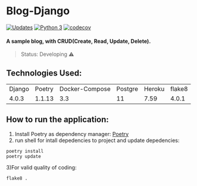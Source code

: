 # Blog-Django

[![Updates](https://pyup.io/repos/github/ViniciusBrag/blog-django/shield.svg)](https://pyup.io/repos/github/ViniciusBrag/blog-django/)
[![Python 3](https://pyup.io/repos/github/ViniciusBrag/blog-django/python-3-shield.svg)](https://pyup.io/repos/github/ViniciusBrag/blog-django/)
[![codecov](https://codecov.io/gh/ViniciusBrag/blog-django/branch/main/graph/badge.svg?token=LK7fdk5Uwp)](https://codecov.io/gh/ViniciusBrag/blog-django)
#### A sample blog, with CRUD(Create, Read, Update, Delete).


> Status: Developing ⚠️


## Technologies Used:
<table>
  <tr>
    <td>Django</td>
    <td>Poetry</td>
    <td>Docker-Compose</td>
    <td>Postgre</td>
    <td>Heroku</td>
    <td>flake8</td>

  </tr>
  <tr>
    <td>4.0.3</td>
    <td>1.1.13</td>
    <td> 3.3 </td>
    <td>11</td>
    <td>7.59</td>
    <td>4.0.1</td>

  </tr>
</table>

## How to run the application:

1) Install Poetry as dependency manager:
[Poetry](https://python-poetry.org/docs/master#installing-with-the-official-installer)
2) run shell for intall depedencies to project and update depedencies:
``` 
poetry install
poetry update

```
3)For valid quality of coding:
```
flake8 .
```

